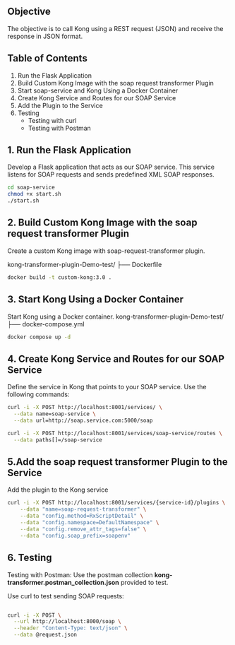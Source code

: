 ## Objective

The objective is to call Kong using a REST request (JSON) and receive the response in JSON format.

## Table of Contents
1. Run the Flask Application
2. Build Custom Kong Image with the soap request transformer Plugin
3. Start soap-service and Kong Using a Docker Container
4. Create Kong Service and Routes for our SOAP Service
5. Add the Plugin to the Service
6. Testing
    - Testing with curl
    - Testing with Postman

## 1. Run the Flask Application
Develop a Flask application that acts as our SOAP service. This service listens for SOAP requests and sends predefined XML SOAP responses.
```bash
cd soap-service
chmod +x start.sh
./start.sh
```

## 2. Build Custom Kong Image with the soap request transformer Plugin
Create a custom Kong image with  soap-request-transformer plugin.

kong-transformer-plugin-Demo-test/
      ├── Dockerfile
```bash
docker build -t custom-kong:3.0 .

```
## 3. Start Kong Using a Docker Container
Start Kong using a Docker container.
kong-transformer-plugin-Demo-test/
      ├── docker-compose.yml
```bash
docker compose up -d
```

## 4. Create Kong Service and Routes for our SOAP Service
Define the service in Kong that points to your SOAP service. Use the following commands:

```bash
curl -i -X POST http://localhost:8001/services/ \
  --data name=soap-service \
  --data url=http://soap.service.com:5000/soap
```

```bash
curl -i -X POST http://localhost:8001/services/soap-service/routes \
  --data paths[]=/soap-service
```
## 5.Add the soap request transformer Plugin to the Service

Add the plugin to the Kong service

```bash
curl -i -X POST http://localhost:8001/services/{service-id}/plugins \
    --data "name=soap-request-transformer" \
    --data "config.method=RxScriptDetail" \
    --data "config.namespace=DefaultNamespace" \
    --data "config.remove_attr_tags=false" \
    --data "config.soap_prefix=soapenv"
```
## 6. Testing

Testing with Postman: Use the postman collection **kong-transformer.postman_collection.json** provided to  test.

Use curl to test sending SOAP requests:

```bash

curl -i -X POST \
  --url http://localhost:8000/soap \
  --header "Content-Type: text/json" \
  --data @request.json
  
```









